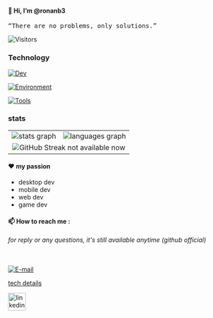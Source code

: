 <!--
**ronanb3/ronanb3** is a ✨ _special_ ✨ repository because its `README.md` (this file) appears on your GitHub profile.

Here are some ideas to get you started:

- 🔭 I’m currently working on ...
- 🌱 I’m currently learning ...
- 👯 I’m looking to collaborate on ...
- 🤔 I’m looking for help with ...
- 💬 Ask me about ...
- 📫 How to reach me: ...
- 😄 Pronouns: ...
- ⚡ Fun fact: ...
-->

#### 👋 Hi, I’m @ronanb3
<pre>
“There are no problems, only solutions.” 
</pre>


![Visitors](https://api.visitorbadge.io/api/visitors?path=ronanb3&countColor=%232ccce4)
  
### Technology
[![Dev](https://skillicons.dev/icons?i=ansible,atom,bash,bootstrap,c,cpp,css,flask,gtk,html,java,js,jenkins,jquery,nodejs,perl,php,terraform)](https://skillicons.dev)

[![Environment](https://skillicons.dev/icons?i=aws,azure,gcp,debian,docker,git,github,gitlab,grafana,ai,kubernetes,linux,mongodb,mysql,nginx,npm,openshift,postgresql,redhat,ubuntu,unity,windows)](https://skillicons.dev)

[![Tools](https://skillicons.dev/icons?i=blender,discord,emacs,gmail,instagram,latex,less,linkedin,md,neovim,ps,postman,stackoverflow,twitter,vim,vscode,wordpress)](https://skillicons.dev)


### stats
<table>
<tr>
  <td valign="top" width="auto">
    <div align="center">  
     <img src="https://github-readme-stats.vercel.app/api?username=ronanb3&hide_title=false&hide_rank=false&show_icons=true&include_all_commits=true&count_private=true&disable_animations=false&theme=dark&locale=en&hide_border=false&order=1" alt="stats graph"  />
    </div>
  </td>
  <td valign="top" width="auto">
    <div align="center">  
    <img src="https://github-readme-stats.vercel.app/api/top-langs?username=ronanb3&locale=en&hide_title=false&layout=compact&langs_count=10&theme=dark&hide_border=false&order=2" alt="languages graph"  />
    </div>
  </td>
</tr>
<tr>
  <td valign="top" width="auto" colspan="2">
    <div align="center">  
    <img src="https://github-readme-streak-stats.herokuapp.com?user=felttl&mode=weekly"" alt="GitHub Streak not available now" />
    </div>
  </td>
</tr>
</table>



#### ❤️ my passion

- desktop dev
- mobile dev
- web dev
- game dev

#### 📫 How to reach me :
######  for reply or any questions, it's still available anytime (github official)<br>
&nbsp;     
<a target="_blank" href="mailto:must0second0unnamed64@gmail.com">
  <img alt="E-mail" src="https://img.shields.io/badge/Gmail-D14836?style=flat-square&logo=gmail&logoColor=white"/>
</a>

[tech details](https://github.com/felttl/root/blob/main/README.md)

<div align="left">
  <a href="https://www.linkedin.com/in/félix-tôn-thât-lavarini-63ab6033b" title="only professional !" target="_blank">
    <img src="https://skillicons.dev/icons?i=linkedin" height="40" alt="linkedin logo" title="linkedin" />
  </a>
</div>
